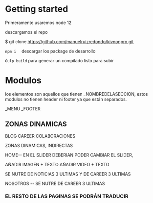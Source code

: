 
# Getting started
Primeramente usaremos node 12


descargamos el repo 

$ git clone https://github.com/manuelruizredondo/kivnonpro.git



`npm i  ` descargar los package de desarrollo


`Gulp build` para generar un compilado listo para subir



# Modulos

los elementos son aquellos que tienen _NOMBREDELASECCION, estos modulos no tienen header ni footer ya que están separados. 

_MENU
_FOOTER

## ZONAS DINAMICAS

BLOG
CAREER
COLABORACIONES

ZONAS DINAMICAS, INDIRECTAS

HOME-- 
EN EL SLIDER DEBERIAN PODER CAMBIAR EL SLIDER, 

AÑADIR IMAGEN + TEXTO
AÑADIR VIDEO  + TEXTO


SE NUTRE DE 
NOTICIAS  3 ULTIMAS
Y DE CAREER 3 ULTIMAS


NOSOTROS -- SE NUTRE DE CAREER 3 ULTIMAS


### EL RESTO DE LAS PAGINAS SE PODRÁN TRADUCIR
